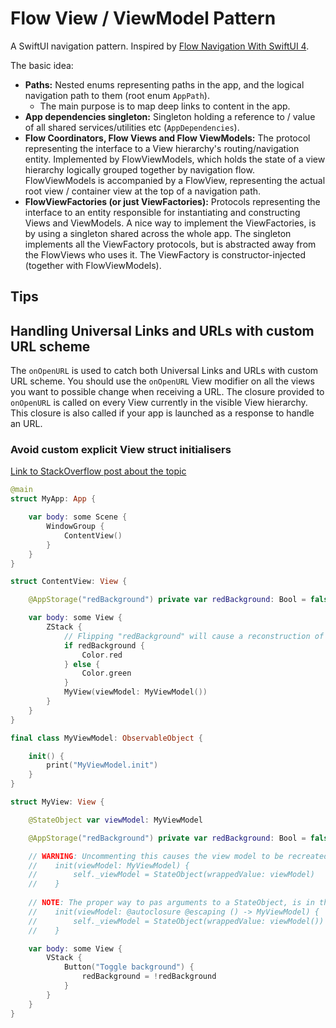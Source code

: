 # Flow View / ViewModel Pattern

A SwiftUI navigation pattern. Inspired by [Flow Navigation With SwiftUI 4](https://betterprogramming.pub/flow-navigation-with-swiftui-4-e006882c5efa).

The basic idea:
- **Paths:** Nested enums representing paths in the app, and the logical navigation path to them (root enum `AppPath`).
    - The main purpose is to map deep links to content in the app.
- **App dependencies singleton:** Singleton holding a reference to / value of all shared services/utilities etc (`AppDependencies`).
- **Flow Coordinators, Flow Views and Flow ViewModels:** The protocol representing the interface to a View hierarchy's routing/navigation entity. Implemented by FlowViewModels, which holds the state of a view hierarchy logically grouped together by navigation flow. FlowViewModels is accompanied by a FlowView, representing the actual root view / container view at the top of a navigation path.
- **FlowViewFactories (or just ViewFactories):** Protocols representing the interface to an entity responsible for instantiating and constructing Views and ViewModels. A nice way to implement the ViewFactories, is by using a singleton shared across the whole app. The singleton implements all the ViewFactory protocols, but is abstracted away from the FlowViews who uses it. The ViewFactory is constructor-injected (together with FlowViewModels).

## Tips

## Handling Universal Links and URLs with custom URL scheme

The `onOpenURL` is used to catch both Universal Links and URLs with custom URL scheme. You should use the `onOpenURL` View modifier on all the views you want to possible change when receiving a URL. The closure provided to `onOpenURL` is called on every View currently in the visible View hierarchy. This closure is also called if your app is launched as a response to handle an URL.

### Avoid custom explicit View struct initialisers

[Link to StackOverflow post about the topic](https://stackoverflow.com/questions/73271168/a-swiftui-views-default-memberwise-initializer-vs-custom-initializer)

```swift
@main
struct MyApp: App {

    var body: some Scene {
        WindowGroup {
            ContentView()
        }
    }
}

struct ContentView: View {

    @AppStorage("redBackground") private var redBackground: Bool = false

    var body: some View {
        ZStack {
            // Flipping "redBackground" will cause a reconstruction of the view hierarchy
            if redBackground {
                Color.red
            } else {
                Color.green
            }
            MyView(viewModel: MyViewModel())
        }
    }
}

final class MyViewModel: ObservableObject {

    init() {
        print("MyViewModel.init")
    }
}

struct MyView: View {

    @StateObject var viewModel: MyViewModel

    @AppStorage("redBackground") private var redBackground: Bool = false

    // WARNING: Uncommenting this causes the view model to be recreated every reconstruction of the view!
    //    init(viewModel: MyViewModel) {
    //        self._viewModel = StateObject(wrappedValue: viewModel)
    //    }
    
    // NOTE: The proper way to pas arguments to a StateObject, is in the form of an @autoclosure like so:
    //    init(viewModel: @autoclosure @escaping () -> MyViewModel) {
    //        self._viewModel = StateObject(wrappedValue: viewModel())
    //    }

    var body: some View {
        VStack {
            Button("Toggle background") {
                redBackground = !redBackground
            }
        }
    }
}
```
